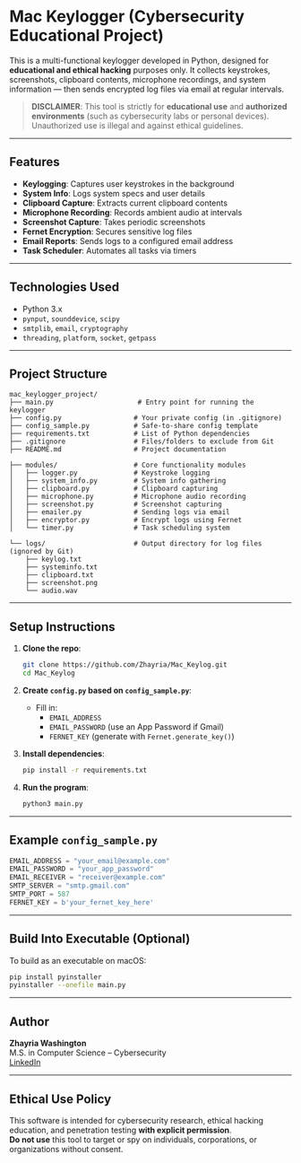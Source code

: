 # Mac Keylogger (Cybersecurity Educational Project)

This is a multi-functional keylogger developed in Python, designed for **educational and ethical hacking** purposes only. It collects keystrokes, screenshots, clipboard contents, microphone recordings, and system information — then sends encrypted log files via email at regular intervals.

> **DISCLAIMER**: This tool is strictly for **educational use** and **authorized environments** (such as cybersecurity labs or personal devices). Unauthorized use is illegal and against ethical guidelines.

---

## Features

-  **Keylogging**: Captures user keystrokes in the background
-  **System Info**: Logs system specs and user details
-  **Clipboard Capture**: Extracts current clipboard contents
-  **Microphone Recording**: Records ambient audio at intervals
-  **Screenshot Capture**: Takes periodic screenshots
-  **Fernet Encryption**: Secures sensitive log files
-  **Email Reports**: Sends logs to a configured email address
-  **Task Scheduler**: Automates all tasks via timers

---

##  Technologies Used

- Python 3.x
- `pynput`, `sounddevice`, `scipy`
- `smtplib`, `email`, `cryptography`
- `threading`, `platform`, `socket`, `getpass`

---

##  Project Structure

```text
mac_keylogger_project/
├── main.py                     # Entry point for running the keylogger
├── config.py                  # Your private config (in .gitignore)
├── config_sample.py           # Safe-to-share config template
├── requirements.txt           # List of Python dependencies
├── .gitignore                 # Files/folders to exclude from Git
├── README.md                  # Project documentation

├── modules/                   # Core functionality modules
│   ├── logger.py              # Keystroke logging
│   ├── system_info.py         # System info gathering
│   ├── clipboard.py           # Clipboard capturing
│   ├── microphone.py          # Microphone audio recording
│   ├── screenshot.py          # Screenshot capturing
│   ├── emailer.py             # Sending logs via email
│   ├── encryptor.py           # Encrypt logs using Fernet
│   └── timer.py               # Task scheduling system

└── logs/                      # Output directory for log files (ignored by Git)
    ├── keylog.txt
    ├── systeminfo.txt
    ├── clipboard.txt
    ├── screenshot.png
    └── audio.wav
```

---

##  Setup Instructions

1. **Clone the repo**:
   ```bash
   git clone https://github.com/Zhayria/Mac_Keylog.git
   cd Mac_Keylog
   ```

2. **Create `config.py` based on `config_sample.py`**:
   - Fill in:
     - `EMAIL_ADDRESS`
     - `EMAIL_PASSWORD` (use an App Password if Gmail)
     - `FERNET_KEY` (generate with `Fernet.generate_key()`)

3. **Install dependencies**:
   ```bash
   pip install -r requirements.txt
   ```

4. **Run the program**:
   ```bash
   python3 main.py
   ```

---

## Example `config_sample.py`

```python
EMAIL_ADDRESS = "your_email@example.com"
EMAIL_PASSWORD = "your_app_password"
EMAIL_RECEIVER = "receiver@example.com"
SMTP_SERVER = "smtp.gmail.com"
SMTP_PORT = 587
FERNET_KEY = b'your_fernet_key_here'
```

---

##  Build Into Executable (Optional)

To build as an executable on macOS:

```bash
pip install pyinstaller
pyinstaller --onefile main.py
```

---

##  Author

**Zhayria Washington**  
M.S. in Computer Science – Cybersecurity  
[LinkedIn](https://www.linkedin.com/in/zhayria-washington-2a2b86221)

---

##  Ethical Use Policy

This software is intended for cybersecurity research, ethical hacking education, and penetration testing **with explicit permission**.  
**Do not use** this tool to target or spy on individuals, corporations, or organizations without consent.
